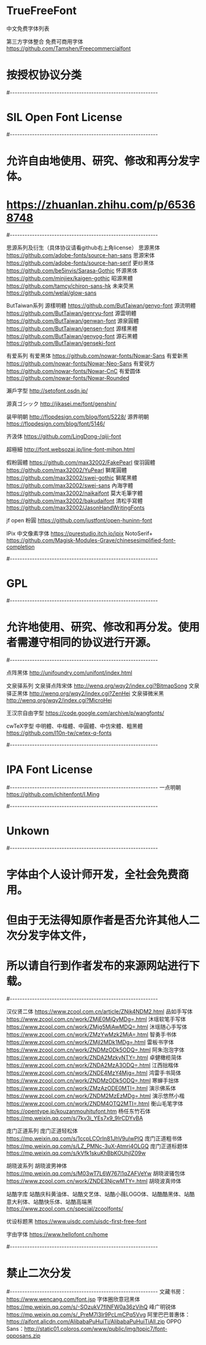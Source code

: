 # TrueFreeFont
中文免费字体列表



第三方字体整合
免费可商用字体 https://github.com/Tamshen/Freecommercialfont

# 按授权协议分类
#------------------------------------------------------------
# SIL Open Font License
#------------------------------------------------------------
# 允许自由地使用、研究、修改和再分发字体。
# https://zhuanlan.zhihu.com/p/65368748
#------------------------------------------------------------

思源系列及衍生（具体协议请看github右上角license）
思源黑体 https://github.com/adobe-fonts/source-han-sans
思源宋体 https://github.com/adobe-fonts/source-han-serif
更纱黑体 https://github.com/be5invis/Sarasa-Gothic
怀源黑体 https://github.com/minjiex/kaigen-gothic
昭源黑體 https://github.com/tamcy/chiron-sans-hk
未来荧黑 https://github.com/welai/glow-sans

ButTaiwan系列
源樣明體 https://github.com/ButTaiwan/genyo-font
源流明體 https://github.com/ButTaiwan/genryu-font
源雲明體 https://github.com/ButTaiwan/genwan-font
源泉圓體 https://github.com/ButTaiwan/gensen-font
源樣黑體 https://github.com/ButTaiwan/genyog-font
源石黑體 https://github.com/ButTaiwan/genseki-font

有爱系列
有爱黑体 https://github.com/nowar-fonts/Nowar-Sans
有爱新黑 https://github.com/nowar-fonts/Nowar-Neo-Sans
有爱锐方 https://github.com/nowar-fonts/Nowar-CnC
有爱圆体 https://github.com/nowar-fonts/Nowar-Rounded

瀨戶字型 http://setofont.osdn.jp/

源真ゴシック http://jikasei.me/font/genshin/

装甲明朝 http://flopdesign.com/blog/font/5228/
源界明朝 https://flopdesign.com/blog/font/5146/

齐汲体 https://github.com/LingDong-/qiji-font

超極細 http://font.websozai.jp/line-font-mihon.html

假粉圓體 https://github.com/max32002/FakePearl
俊羽圓體 https://github.com/max32002/YuPearl
獅尾圓體 https://github.com/max32002/swei-gothic
獅尾黑體 https://github.com/max32002/swei-sans
內海字體 https://github.com/max32002/naikaifont
莫大毛筆字體 https://github.com/max32002/bakudaifont
清松手寫體 https://github.com/max32002/JasonHandWritingFonts

jf open 粉圓 https://github.com/justfont/open-huninn-font

IPix 中文像素字体 https://purestudio.itch.io/ipix
NotoSerif+ https://github.com/Magisk-Modules-Grave/chinesesimplified-font-completion


#------------------------------------------------------------
# GPL
#------------------------------------------------------------
# 允许地使用、研究、修改和再分发。使用者需遵守相同的协议进行开源。
#------------------------------------------------------------

点阵黑体 http://unifoundry.com/unifont/index.html

文泉驿系列
文泉驿点阵宋体 http://wenq.org/wqy2/index.cgi?BitmapSong
文泉驿正黑体 http://wenq.org/wqy2/index.cgi?ZenHei
文泉驿微米黑 http://wenq.org/wqy2/index.cgi?MicroHei

王汉宗自由字型 
https://code.google.com/archive/p/wangfonts/

cwTeX字型 
中明體、中楷體、中圓體、中仿宋體、粗黑體
https://github.com/l10n-tw/cwtex-q-fonts


#------------------------------------------------------------
# IPA Font License
#------------------------------------------------------------
一点明朝 https://github.com/ichitenfont/I.Ming


#------------------------------------------------------------
# Unkown
#------------------------------------------------------------
# 字体由个人设计师开发，全社会免费商用。
# 但由于无法得知原作者是否允许其他人二次分发字体文件，
# 所以请自行到作者发布的来源网站进行下载。
#------------------------------------------------------------

汉仪贤二体 https://www.zcool.com.cn/article/ZNjk4NDM2.html
品如手写体 https://www.zcool.com.cn/work/ZMjE0MjQyMDg=.html
沐瑶软笔手写体 https://www.zcool.com.cn/work/ZMjg5MjAwMDQ=.html
沐瑶随心手写体 https://www.zcool.com.cn/work/ZMzYwMzk2MjA=.html
智勇手书体 https://www.zcool.com.cn/work/ZMjI2MDk1MDg=.html
雷板书字体 https://www.zcool.com.cn/work/ZNDMzODk5ODQ=.html
阿朱泡泡字体 https://www.zcool.com.cn/work/ZNDA2MzkyNTY=.html
卓健橄榄简体 https://www.zcool.com.cn/work/ZNDA2MzA3ODQ=.html
江西拙楷体 https://www.zcool.com.cn/work/ZNDE4MzY4Mjg=.html
鸿雷手书简体 https://www.zcool.com.cn/work/ZNDMzODk5ODQ=.html
寒蝉手拙体 https://www.zcool.com.cn/work/ZMzAzODE0MTI=.html
演示佛系体 https://www.zcool.com.cn/work/ZNDM2MzEzMDg=.html
演示悠然小楷 https://www.zcool.com.cn/work/ZNDM4OTQ2MTI=.html
衡山毛笔字体 https://opentype.jp/kouzanmouhitufont.htm
杨任东竹石体 https://mp.weixin.qq.com/s/7kv3i_YEs7x9_9IrCDYvBA

庞门正道系列
庞门正道轻松体 https://mp.weixin.qq.com/s/1ccpLCOrIn81JhV9ulwPIQ
庞门正道粗书体 https://mp.weixin.qq.com/s/LZ_PMNc-3uX-Atmri4OLGQ
庞门正道标题体 https://mp.weixin.qq.com/s/kVfk1skuKhBbKOUhjlZ09w

胡晓波系列
胡晓波男神体 https://mp.weixin.qq.com/s/M03wT7L6W767l1qZAFVeYw
胡晓波骚包体 https://www.zcool.com.cn/work/ZNDE3NjcwMTY=.html
胡晓波真帅体 

站酷字库
站酷庆科黄油体、站酷文艺体、站酷小薇LOGO体、站酷酷黑体、站酷意大利体、站酷快乐体、站酷高端黑
https://www.zcool.com.cn/special/zcoolfonts/

优设标题黑
https://www.uisdc.com/uisdc-first-free-font

字由字体
https://www.hellofont.cn/home

#------------------------------------------------------------
# 禁止二次分发
#------------------------------------------------------------
文藏书房：https://www.wencang.com/font.jsp
字体圈欣意冠黑体 https://mp.weixin.qq.com/s/-SOzukV7fINFW0a36zVihQ
峰广明锐体 https://mp.weixin.qq.com/s/_PreM7l3lr9PcLmCPq5Vvg
阿里巴巴普惠体：https://aifont.alicdn.com/AlibabaPuHuiTi/AlibabaPuHuiTiAll.zip
OPPO Sans：http://static01.coloros.com/www/public/img/topic7/font-opposans.zip

